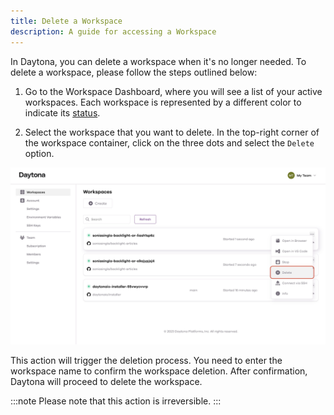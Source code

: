 ```yaml
---
title: Delete a Workspace
description: A guide for accessing a Workspace
---
```


In Daytona, you can delete a workspace when it's no longer needed. To delete a workspace, please follow the steps outlined below:

1. Go to the Workspace Dashboard, where you will see a list of your active workspaces. Each workspace is represented by a different color to indicate its [status](../what-are-workspaces/#workspace-lifecycle).


2. Select the workspace that you want to delete. In the top-right corner of the workspace container, click on the three dots and select the `Delete` option.

![Delete a Workspace](/delete.jpg)

This action will trigger the deletion process. You need to enter the workspace name to confirm the workspace deletion. After confirmation, Daytona will proceed to delete the workspace.

:::note
Please note that this action is irreversible.
:::
